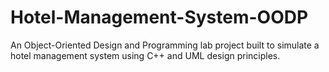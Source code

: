 # Hotel-Management-System-OODP
An Object-Oriented Design and Programming lab project built to simulate a hotel management system using C++ and UML design principles.
